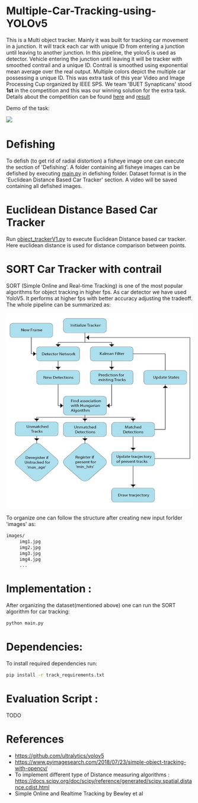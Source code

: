 # Multiple-Car-Tracking-using-YOLOv5
This is a Multi object tracker. Mainly it was built for tracking car movement in a junction. It will track each car with unique ID from entering a junction until leaving to another junction. In this pipeline, the yolov5 is used as detector. Vehicle entering the junction until leaving it will be tracker with smoothed contrail and a unique ID. Contrail is smoothed using exponential mean average over the real output. Multiple colors depict the multiple car possessing a unique ID.
This was extra task of this year Video and Image Processing Cup organized by IEEE SPS. We team 'BUET Synapticans' stood **1st** in the competition and this was our winning solution for the extra task. Details about the competition can be found [here](https://signalprocessingsociety.org/community-involvement/vip-cup-2020-icip-2020) and [result](https://2020.ieeeicip.org/program/video-and-image-processing-cup/)

Demo of the task:

![](contents/sort_demo.gif)

# Defishing
To defish (to get rid of radial distortion) a fisheye image one can execute the section of 'Defishing'. A folder containing all fisheye images can be defished by executing [main.py](Defishing/main.py) in defishing folder. Dataset format is in the 'Euclidean Distance Based Car Tracker' section. A video will be saved containing all defished images.

# Euclidean Distance Based Car Tracker
Run [object_trackerV1.py](object_trackerV1.py) to execute Euclidean Distance based car tracker. Here euclidean distance is used for distance comparison between points.


# SORT Car Tracker with contrail
SORT (Simple Online and Real-time Tracking) is one of the most popular algorithms for object tracking in higher fps. As car detector we have used YoloV5. It performs at higher fps with better accuracy adjusting the tradeoff. The whole pipeline can be summarized as:

![Whole pipeline](contents/pipeline.jpg)


To organize one can follow the structure after creating new input forlder 'images' as:
```
images/
     img1.jpg
     img2.jpg
     img3.jpg
     img4.jpg
     ...

```

# Implementation :
After organizing the dataset(mentioned above) one can run the SORT algorithm for car tracking:
```bash
python main.py
```

# Dependencies:
To install required dependencies run:
```bash
pip install -r track_requirements.txt
```
# Evaluation Script :
TODO

# References 
* https://github.com/ultralytics/yolov5
* https://www.pyimagesearch.com/2018/07/23/simple-object-tracking-with-opencv/
* To implement different type of Distance measuring algorithms : https://docs.scipy.org/doc/scipy/reference/generated/scipy.spatial.distance.cdist.html
* Simple Online and Realtime Tracking by Bewley et al
